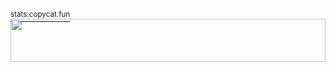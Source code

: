 [<sup>stats.copycat.fun</sup>](https://stats.copycat.fun)
<img src="https://stats.copycat.fun/barchart.svg" style="width:100%;height:69px;">
